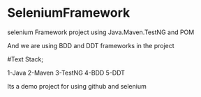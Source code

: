 # SeleniumFramework
selenium Framework project using Java.Maven.TestNG and POM

And we are using BDD and DDT frameworks in the project


#Text Stack;

1-Java
2-Maven
3-TestNG
4-BDD
5-DDT


Its a demo project for using github and selenium

